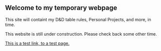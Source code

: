 ## Welcome to my temporary webpage 

This site will containt my D&D table rules, Personal Projects, and more, in time.

This website is still under construction. Please check back some other time.

[This is a test link, to a test page.](TableRules.md)
